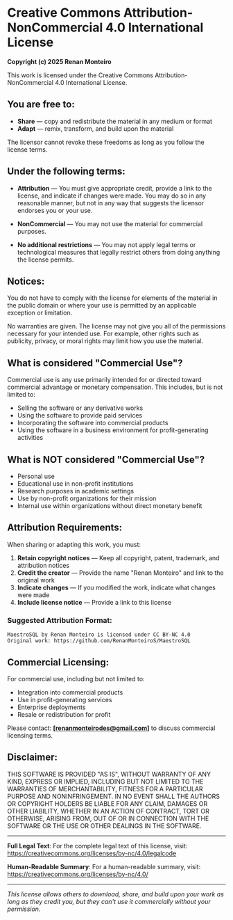 # Creative Commons Attribution-NonCommercial 4.0 International License

**Copyright (c) 2025 Renan Monteiro**

This work is licensed under the Creative Commons Attribution-NonCommercial 4.0 International License.

## You are free to:

- **Share** — copy and redistribute the material in any medium or format
- **Adapt** — remix, transform, and build upon the material

The licensor cannot revoke these freedoms as long as you follow the license terms.

## Under the following terms:

- **Attribution** — You must give appropriate credit, provide a link to the license, and indicate if changes were made. You may do so in any reasonable manner, but not in any way that suggests the licensor endorses you or your use.

- **NonCommercial** — You may not use the material for commercial purposes.

- **No additional restrictions** — You may not apply legal terms or technological measures that legally restrict others from doing anything the license permits.

## Notices:

You do not have to comply with the license for elements of the material in the public domain or where your use is permitted by an applicable exception or limitation.

No warranties are given. The license may not give you all of the permissions necessary for your intended use. For example, other rights such as publicity, privacy, or moral rights may limit how you use the material.

## What is considered "Commercial Use"?

Commercial use is any use primarily intended for or directed toward commercial advantage or monetary compensation. This includes, but is not limited to:

- Selling the software or any derivative works
- Using the software to provide paid services
- Incorporating the software into commercial products
- Using the software in a business environment for profit-generating activities

## What is NOT considered "Commercial Use"?

- Personal use
- Educational use in non-profit institutions
- Research purposes in academic settings
- Use by non-profit organizations for their mission
- Internal use within organizations without direct monetary benefit

## Attribution Requirements:

When sharing or adapting this work, you must:

1. **Retain copyright notices** — Keep all copyright, patent, trademark, and attribution notices
2. **Credit the creator** — Provide the name "Renan Monteiro" and link to the original work
3. **Indicate changes** — If you modified the work, indicate what changes were made
4. **Include license notice** — Provide a link to this license

### Suggested Attribution Format:

```
MaestroSQL by Renan Monteiro is licensed under CC BY-NC 4.0
Original work: https://github.com/RenanMonteiroS/MaestroSQL
```

## Commercial Licensing:

For commercial use, including but not limited to:
- Integration into commercial products
- Use in profit-generating services
- Enterprise deployments
- Resale or redistribution for profit

Please contact: **[renanmonteirodes@gmail.com]** to discuss commercial licensing terms.

## Disclaimer:

THIS SOFTWARE IS PROVIDED "AS IS", WITHOUT WARRANTY OF ANY KIND, EXPRESS OR IMPLIED, INCLUDING BUT NOT LIMITED TO THE WARRANTIES OF MERCHANTABILITY, FITNESS FOR A PARTICULAR PURPOSE AND NONINFRINGEMENT. IN NO EVENT SHALL THE AUTHORS OR COPYRIGHT HOLDERS BE LIABLE FOR ANY CLAIM, DAMAGES OR OTHER LIABILITY, WHETHER IN AN ACTION OF CONTRACT, TORT OR OTHERWISE, ARISING FROM, OUT OF OR IN CONNECTION WITH THE SOFTWARE OR THE USE OR OTHER DEALINGS IN THE SOFTWARE.

---

**Full Legal Text**: For the complete legal text of this license, visit: https://creativecommons.org/licenses/by-nc/4.0/legalcode

**Human-Readable Summary**: For a human-readable summary, visit: https://creativecommons.org/licenses/by-nc/4.0/

---

*This license allows others to download, share, and build upon your work as long as they credit you, but they can't use it commercially without your permission.*